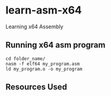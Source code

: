 # learn-asm-x64
Learning x64 Assembly


## Running x64 asm program
```
cd folder_name/
nasm -f elf64 my_program.asm
ld my_program.o -o my_program

```



## Resources Used
